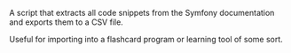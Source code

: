 A script that extracts all code snippets from the Symfony documentation and exports them to a CSV file.

Useful for importing into a flashcard program or learning tool of some sort.
